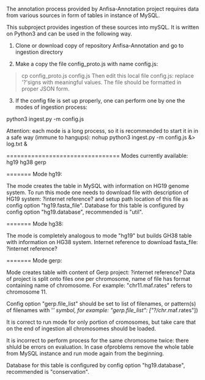 The annotation process provided by Anfisa-Annotation project requires
data from various sources in form of tables in instance of MySQL.

This subproject provides ingestion of these sources into mySQL.
It is written on Python3 and can be used in the following way.

1. Clone or download copy of repository Anfisa-Annotation and
go to ingestion directory

2. Make a copy the file config_proto.js with name config.js:
> cp config_proto.js config.js
Then edit this local file config.js: replace '?'signs with meaningful
values. The file should be formatted in proper JSON form.

3. If the config file is set up properly, one can perform one by one
the modes of ingestion process:

python3 ingest.py -m <mode> config.js

Attention: each mode is a long process, so it is recommended to
start it in in a safe way (immune to hangups):
nohup python3 ingest.py -m <mode> config.js &> log.txt &

================================
Modes currently available: hg19 hg38 gerp

=======
Mode hg19:

The mode creates the table in MySQL with information on HG19 genome system.
To run this mode one needs to download file with description of HG19 system:
 ?internet reference?
and setup path location of this file as config option "hg19.fasta_file".
Database for this table is configured by config option "hg19.database",
recommended is "util".

=======
Mode hg38:

The mode is completely analogous to mode "hg19" but builds GH38 table with
information on HG38 system.
Internet reference to download fasta_file:
 ?internet reference?

=======
Mode gerp:

Mode creates table with content of Gerp project:
  ?internet reference?
Data of project is split onto files one per chromosome, name of file has
format containing name of chromosome. For example: "chr11.maf.rates" refers
to chromosome 11.

Config option "gerp.file_list" should be set to list of filenames, or
pattern(s) of filenames with '*' symbol, for example:
    "gerp.file_list":   ["?/chr*.maf.rates"])

It is correct to run mode for only portion of cromosomes, but take care
that on the end of ingestion all chromosomes should be loaded.

It is incorrect to perform process for the same chromosome twice: there
shluld be errors on evaluation. In case ofproblems remove the whole table
from MySQL instance and run mode again from the beginning.

Database for this table is configured by config option "hg19.database",
recommended is "conservation".


